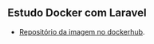 ## Estudo Docker com Laravel
- [Repositório da imagem no dockerhub](https://hub.docker.com/r/gustavoandradenet/laravel).
